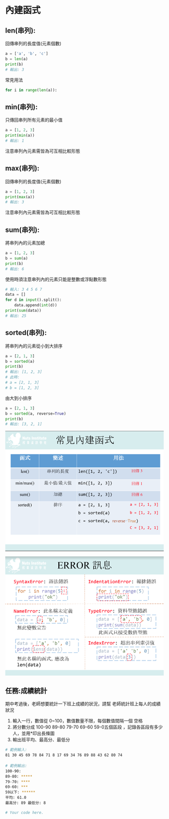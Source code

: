 # 內建函式

## len(串列):&#x20;

回傳串列的長度值(元素個數)

```python
a = ['a', 'b', 'c']
b = len(a)
print(b)
# 輸出: 3
```

常見用法

```python
for i in range(len(a)):
```

## min(串列):

只傳回串列所有元素的最小值

```python
a = [1, 2, 3]
print(min(a))
# 輸出: 1
```

注意串列內元素需皆為可互相比較形態

## max(串列):&#x20;

回傳串列的長度值(元素個數)

```python
a = [1, 2, 3]
print(max(a))
# 輸出: 3
```

注意串列內元素需皆為可互相比較形態

## sum(串列):

將串列內的元素加總

```python
a = [1, 2, 3]
b = sum(a)
print(b)
# 輸出: 6
```

使用時須注意串列內的元素只能是整數或浮點數形態

```python
# 輸入: 3 4 5 6 7
data = []
for d in input().split():
    data.append(int(d))
print(sum(data))
# 輸出: 25
```

## sorted(串列):

將串列內的元素從小到大排序

```python
a = [2, 1, 3]
b = sorted(a)
print(b)
# 輸出: [1, 2, 3]
# 此時:
# a = [2, 1, 3]
# b = [1, 2, 3]
```

由大到小排序

```python
a = [2, 1, 3]
b = sorted(a, reverse=True)
print(b)
# 輸出: [3, 2, 1]
```

![](<../../.gitbook/assets/image (72).png>)

![](<../../.gitbook/assets/image (90).png>)

## 任務:成績統計

期中考過後，老師想要統計一下班上成績的狀況，請幫 老師統計班上每人的成績狀況

1. 輸入一行，數值從 0\~100，數值數量不限，每個數值間隔一個 空格
2. 將分數分成 100-90 89-80 79-70 69-60 59-0五個區段 ，記錄各區段有多少人，並用\*印出長條圖
3. 輸出班平均、最高分、最低分

```bash
# 範例輸入:
81 30 45 69 78 84 71 8 17 69 34 76 89 88 43 62 80 74

# 範例輸出:
100-90:
89-80: *****
79-70: ****
69-60: ***
59以下: ******
平均: 61.0
最高分: 89 最低分: 8
```

```python
# Your code here.









```
